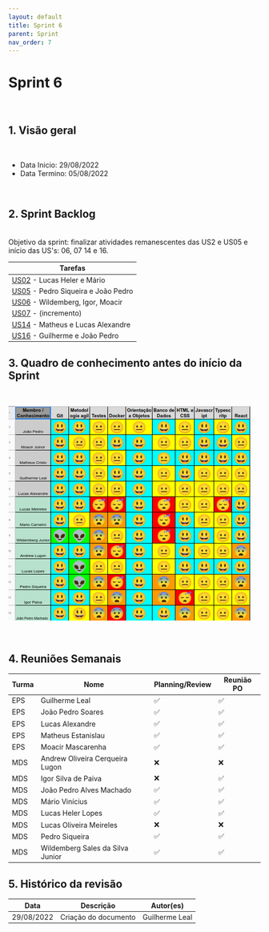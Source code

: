 ```yaml
---
layout: default
title: Sprint 6
parent: Sprint
nav_order: 7
---
```

# Sprint 6 

<br>

## 1. Visão geral

<br>

- Data Inicio: 29/08/2022
- Data Termino: 05/08/2022

<br>

## 2. Sprint Backlog

<br>
Objetivo da sprint: finalizar atividades remanescentes das US2 e US05 e início das US's: 06, 07 14 e 16.

|Tarefas|
|--------|
|[US02](https://github.com/fga-eps-mds/2022-1-Alectrion-DOC/issues/61) - Lucas Heler e Mário|
|[US05](https://github.com/fga-eps-mds/2022-1-Alectrion-DOC/issues/76) - Pedro Siqueira e João Pedro|
|[US06](https://github.com/fga-eps-mds/2022-1-Alectrion-DOC/issues/78) - Wildemberg, Igor, Moacir|
|[US07](https://github.com/fga-eps-mds/2022-1-Alectrion-DOC/issues/79) - (incremento)|
|[US14](https://github.com/fga-eps-mds/2022-1-Alectrion-DOC/issues/69) - Matheus e Lucas Alexandre|
|[US16](https://github.com/fga-eps-mds/2022-1-Alectrion-DOC/issues/72) - Guilherme e João Pedro|


## 3. Quadro de conhecimento antes do início da Sprint

<br>

![Quadro de conhecimento Semana ](./assets/quadro3.png)

<br>

## 4. Reuniões Semanais

|Turma|Nome|Planning/Review|Reunião PO|
|--|--|--|--|
|EPS|Guilherme Leal|:white_check_mark:|:white_check_mark:|
|EPS|João Pedro Soares|:white_check_mark:|:white_check_mark:|
|EPS|Lucas Alexandre|:white_check_mark:|:white_check_mark:|
|EPS|Matheus Estanislau|:white_check_mark:|:white_check_mark:|
|EPS|Moacir Mascarenha|:white_check_mark:|:white_check_mark:|
|MDS|Andrew Oliveira Cerqueira Lugon|:x:|:x:|
|MDS|Igor Silva de Paiva|:x:|:white_check_mark:|
|MDS|João Pedro Alves Machado|:white_check_mark:|:white_check_mark:|
|MDS|Mário Vinícius|:white_check_mark:|:white_check_mark:|
|MDS|Lucas Heler Lopes|:white_check_mark:|:white_check_mark:|
|MDS|Lucas Oliveira Meireles|:x:|:x:|
|MDS|Pedro Siqueira|:white_check_mark:|:white_check_mark:|
|MDS|Wildemberg Sales da Silva Junior|:white_check_mark:|:white_check_mark:|

## 5. Histórico da revisão

|**Data**|**Descrição**|**Autor(es)**|
|--------|-------------|-------------|
|29/08/2022|Criação do documento| Guilherme Leal |


